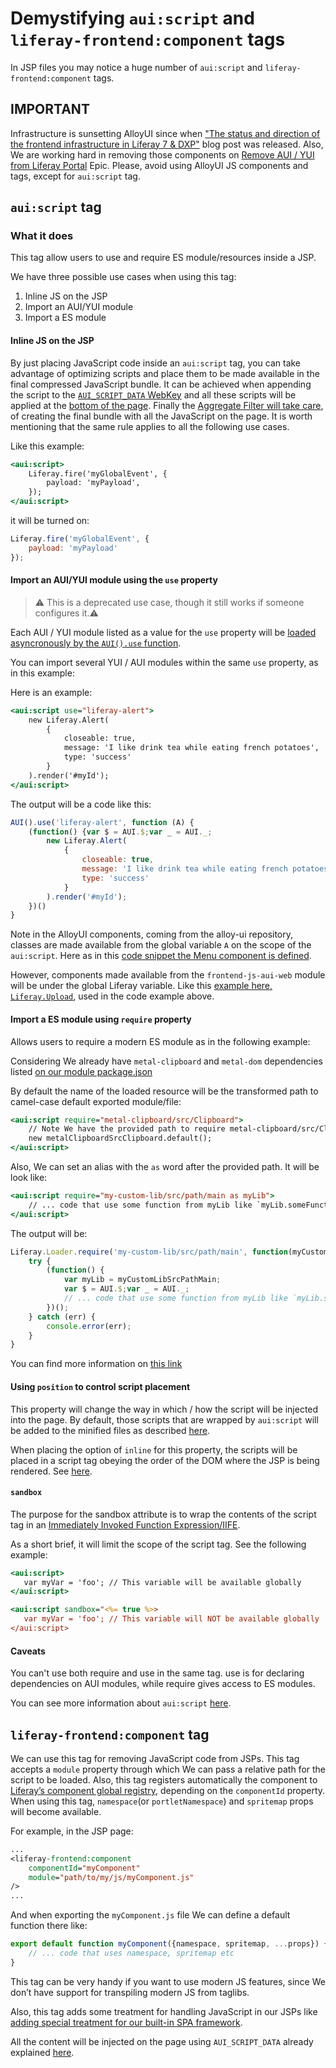 # Demystifying `aui:script` and `liferay-frontend:component` tags

In JSP files you may notice a huge number of `aui:script` and `liferay-frontend:component` tags.

## IMPORTANT

Infrastructure is sunsetting AlloyUI since when ["The status and direction of the frontend infrastructure in Liferay 7 & DXP"](https://liferay.dev/blogs/-/blogs/the-status-and-direction-of-the-frontend-infrastructure-in-liferay-7-dxp) blog post was released. Also, We are working hard in removing those components on [Remove AUI / YUI from Liferay Portal](https://issues.liferay.com/browse/LPS-98564) Epic. Please, avoid using AlloyUI JS components and tags, except for `aui:script` tag.

## `aui:script` tag

### What it does

This tag allow users to use and require ES module/resources inside a JSP.

We have three possible use cases when using this tag:

1. Inline JS on the JSP
2. Import an AUI/YUI module
3. Import a ES module

#### Inline JS on the JSP

By just placing JavaScript code inside an `aui:script` tag, you can take advantage of optimizing scripts and place them to be made available in the final compressed JavaScript bundle. It can be achieved when appending the script to the [`AUI_SCRIPT_DATA` WebKey](https://github.com/liferay/liferay-portal/blob/67b569099146a4b999e2fad7d7d1a9794a337f0b/portal-kernel/src/com/liferay/portal/kernel/util/WebKeys.java#L55) and all these scripts will be applied at the [bottom of the page](https://github.com/liferay/liferay-portal/blob/e3ffac158e0ec5acc5c67069fbd7ba688d3c78d4/portal-web/docroot/html/common/themes/bottom.jsp#L44). Finally the [Aggregate Filter will take care](https://github.com/liferay/liferay-frontend-guidelines/blob/bc6dae8514af04a6384a7bea9d4ddf266087ffc5/dxp/resource_serving.md#aggregate-filter), of creating the final bundle with all the JavaScript on the page. It is worth mentioning that the same rule applies to all the following use cases.

Like this example:

```jsp
<aui:script>
	Liferay.fire('myGlobalEvent', {
		payload: 'myPayload',
	});
</aui:script>
```

it will be turned on:

```js
Liferay.fire('myGlobalEvent', {
	payload: 'myPayload'
});
```

#### Import an AUI/YUI module using the `use` property

> ⚠️ This is a deprecated use case, though it still works if someone configures it.⚠️

Each AUI / YUI module listed as a value for the `use` property will be [loaded asyncronously by the `AUI().use` function](https://github.com/yui/yui3/blob/master/src/yui/js/yui.js#L1323..L1331).

You can import several YUI / AUI modules within the same `use` property, as in this example:

Here is an example:

```jsp
<aui:script use="liferay-alert">
	new Liferay.Alert(
		{
			closeable: true,
			message: 'I like drink tea while eating french potatoes',
			type: 'success'
		}
	).render('#myId');
</aui:script>
```

The output will be a code like this:

```js
AUI().use('liferay-alert', function (A) {
	(function() {var $ = AUI.$;var _ = AUI._;
		new Liferay.Alert(
			{
				closeable: true,
				message: 'I like drink tea while eating french potatoes',
				type: 'success'
			}
		).render('#myId');
	})()
}
```

Note in the AlloyUI components, coming from the alloy-ui repository, classes are made available from the global variable `A` on the scope of the `aui:script`. Here as in this [code snippet the Menu component is defined](https://github.com/liferay/alloy-ui/blob/master/src/aui-menu/js/aui-menu.js#L39]).

However, components made available from the `frontend-js-aui-web` module will be under the global Liferay variable. Like this [example here, `Liferay.Upload`](https://github.com/liferay/liferay-portal/blob/815f48f484351e18b61e4b9c9fbf40f0609bdc56/modules/apps/frontend-js/frontend-js-aui-web/src/main/resources/META-INF/resources/liferay/upload.js#L1541), used in the code example above.

#### Import a ES module using `require` property

Allows users to require a modern ES module as in the following example:

Considering We already have `metal-clipboard` and `metal-dom` dependencies listed [on our module package.json](https://help.liferay.com/hc/en-us/articles/360018159771-The-Structure-of-OSGi-Bundles-Containing-npm-Packages-)

By default the name of the loaded resource will be the transformed path to camel-case default exported module/file:

```jsp
<aui:script require="metal-clipboard/src/Clipboard">
    // Note We have the provided path to require metal-clipboard/src/Clipboard normalized and camel-case as a variable name
	new metalClipboardSrcClipboard.default();
</aui:script>
```

Also, We can set an alias with the `as` word after the provided path. It will be look like:

```jsp
<aui:script require="my-custom-lib/src/path/main as myLib">
	// ... code that use some function from myLib like `myLib.someFunction();`
</aui:script>
```

The output will be:

```js
Liferay.Loader.require('my-custom-lib/src/path/main', function(myCustomLibSrcPathMain) {
	try {
		(function() {
			var myLib = myCustomLibSrcPathMain;
			var $ = AUI.$;var _ = AUI._;
			// ... code that use some function from myLib like `myLib.someFunction();`
		})();
	} catch (err) {
		console.error(err);
	}
}
```

You can find more information on [this link](https://help.liferay.com/hc/en-us/articles/360017882752-Loading-Modules-with-AUI-Script-in-Liferay-DXP#loading-es2015-and-metaljs-modules)

#### Using `position` to control script placement

This property will change the way in which / how the script will be injected into the page. By default, those scripts that are wrapped by `aui:script` will be added to the minified files as described [here](#inline-js-on-the-jsp).

When placing the option of `inline` for this property, the scripts will be placed in a script tag obeying the order of the DOM where the JSP is being rendered. See [here](https://github.com/liferay/liferay-portal/blob/815f48f484351e18b61e4b9c9fbf40f0609bdc56/util-taglib/src/com/liferay/taglib/aui/ScriptTag.java#L143..L165).

#### `sandbox`

The purpose for the sandbox attribute is to wrap the contents of the script tag in an [Immediately Invoked Function Expression/IIFE](https://developer.mozilla.org/en-US/docs/Glossary/IIFE).

As a short brief, it will limit the scope of the script tag. See the following example:

```jsp
<aui:script>
   var myVar = 'foo'; // This variable will be available globally
</aui:script>

<aui:script sandbox="<%= true %>>
   var myVar = 'foo'; // This variable will NOT be available globally
</aui:script>
```

#### Caveats

You can't use both require and use in the same tag. use is for declaring dependencies on AUI modules, while require gives access to ES modules.

You can see more information about `aui:script` [here](https://help.liferay.com/hc/en-us/articles/360017882752-Loading-Modules-with-AUI-Script-in-Liferay-DXP).

## `liferay-frontend:component` tag

We can use this tag for removing JavaScript code from JSPs. This tag accepts a `module` property through which We can pass a relative path for the script to be loaded. Also, this tag registers automatically the component to [Liferay’s component global registry](https://github.com/liferay/liferay-frontend-guidelines/blob/bc6dae8514af04a6384a7bea9d4ddf266087ffc5/dxp/liferay_component.md#register), depending on the `componentId` property. When using this tag, `namespace`(or `portletNamespace`) and `spritemap` props will become available.

For example, in the JSP page:

```jsp
...
<liferay-frontend:component
	componentId="myComponent"
	module="path/to/my/js/myComponent.js"
/>
...
```

And when exporting the `myComponent.js` file We can define a default function there like:

```js
export default function myComponent({namespace, spritemap, ...props}) {
	// ... code that uses namespace, spritemap etc
}
```

This tag can be very handy if you want to use modern JS features, since We don’t have support for transpiling modern JS from taglibs.

Also, this tag adds some treatment for handling JavaScript in our JSPs like [adding special treatment for our built-in SPA framework](https://github.com/liferay/liferay-portal/blob/815f48f484351e18b61e4b9c9fbf40f0609bdc56/modules/apps/frontend-taglib/frontend-taglib/src/main/java/com/liferay/frontend/taglib/servlet/taglib/ComponentTag.java#L225).

All the content will be injected on the page using `AUI_SCRIPT_DATA` already explained [here](https://github.com/liferay/liferay-frontend-guidelines/blob/bc6dae8514af04a6384a7bea9d4ddf266087ffc5/dxp/resource_injection.md#scriptdata).
